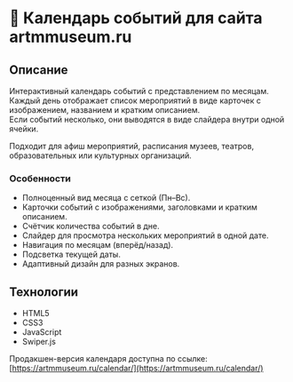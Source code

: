 # 📅 Календарь событий для сайта artmmuseum.ru

## Описание
Интерактивный календарь событий с представлением по месяцам.  
Каждый день отображает список мероприятий в виде карточек с изображением, названием и кратким описанием.  
Если событий несколько, они выводятся в виде слайдера внутри одной ячейки.  

Подходит для афиш мероприятий, расписания музеев, театров, образовательных или культурных организаций.  

### Особенности
- Полноценный вид месяца с сеткой (Пн–Вс).  
- Карточки событий с изображениями, заголовками и кратким описанием.  
- Счётчик количества событий в дне.  
- Слайдер для просмотра нескольких мероприятий в одной дате.  
- Навигация по месяцам (вперёд/назад).  
- Подсветка текущей даты.
- Адаптивный дизайн для разных экранов. 

## Технологии
- HTML5  
- CSS3 
- JavaScript 
- Swiper.js

Продакшен-версия календаря доступна по ссылке: [https://artmmuseum.ru/calendar/](https://artmmuseum.ru/calendar/)
